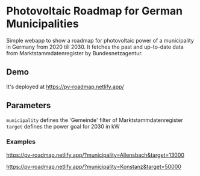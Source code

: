 # Photovoltaic Roadmap for German Municipalities

Simple webapp to show a roadmap for photovoltaic power of a municipality in Germany from 2020 till 2030.
It fetches the past and up-to-date data from Marktstammdatenregister by Bundesnetzagentur.

## Demo

It's deployed at https://pv-roadmap.netlify.app/

## Parameters

`municipality` defines the 'Gemeinde' filter of Marktstammdatenregister
`target` defines the power goal for 2030 in kW

### Examples

https://pv-roadmap.netlify.app/?municipality=Allensbach&target=13000

https://pv-roadmap.netlify.app/?municipality=Konstanz&target=50000